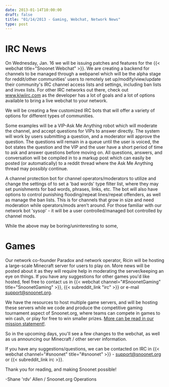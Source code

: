 ```yaml
--- 
date: 2013-01-14T10:00:00
draft: false
title: "01/14/2013 - Gaming, Webchat, Network News"
type: post
---
```


# IRC News
On Wednesday, Jan. 16 we will be issuing patches and features for the {{< webchat title="Snoonet Webchat" >}}. We are creating a backend for channels to be managed through a webpanel which will be the alpha stage for reddit/other communities' users to remotely set up/modify/view/update their community's IRC channel access lists and settings, including ban lists and invex lists. For other IRC networks out there, check out www.kiwiirc.com as the developer has a lot of goals and a lot of options available to bring a live webchat to your network.

We will be creating a few customized IRC bots that will offer a variety of options for different types of communities.

Some examples will be a VIP-Ask Me Anything robot which will moderate the channel, and accept questions for VIPs to answer directly. The system will work by users submitting a question, and a moderator will approve the question. The questions will remain in a queue until the user is voiced, the bot states the question and the VIP and the user have a short period of time to ask and answer questions before moving on. All questions, answers, and conversation will be compiled in to a markup post which can easily be posted (or automatically) to a reddit thread where the Ask Me Anything thread may possibly continue.

A channel protection bot for channel operators/moderators to utilize and change the settings of to set a 'bad words' type filter list, where they may set punishments for bad words, phrases, links, etc. The bot will also have options to control punishing flooding/repeat lines/repeat offenders, as well as manage the ban lists. This is for channels that grow in size and need moderation while operators/mods aren't around. For those familiar with our network bot 'sysop' - it will be a user controlled/managed bot controlled by channel mods.

While the above may be boring/uninteresting to some, 

# Games
Our network co-founder Paradox and network operator, Ricin will be hosting a large-scale Minecraft server for users to play on. More news will be posted about it as they will require help in moderating the server/keeping an eye on things. If you have any suggestions for other games you'd like hosted, feel free to contact us in {{< webchat channel="#SnoonetGaming" title="SnoonetGaming" >}}, {{< subreddit_link "irc" >}} or e-mail support@snoonet.org.

We have the resources to host multiple game servers, and will be hosting these servers while we code and produce the competitive gaming tournament aspect of Snoonet.org, where teams can compete in games to win cash, or play for free to win smaller prizes. [More can be read in our mission statement!](/missions).

So in the upcoming days, you'll see a few changes to the webchat, as well as us announcing our Minecraft / other server information.

If you have any suggestions/questions, we can be contacted on IRC in {{< webchat channel="#snoonet" title="#snoonet" >}} - support@snoonet.org or {{< subreddit_link irc >}}.


Thank you for reading, and making Snoonet possible!

-Shane 'rdv' Allen / Snoonet.org Operations
